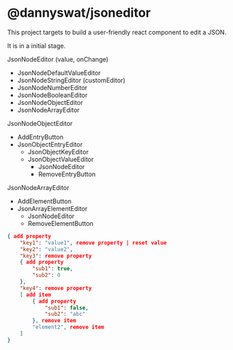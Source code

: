 # @dannyswat/jsoneditor

This project targets to build a user-friendly react component to edit a JSON.

It is in a initial stage.

JsonNodeEditor (value, onChange)

- JsonNodeDefaultValueEditor
- JsonNodeStringEditor (customEditor)
- JsonNodeNumberEditor
- JsonNodeBooleanEditor
- JsonNodeObjectEditor
- JsonNodeArrayEditor

JsonNodeObjectEditor

- AddEntryButton
- JsonObjectEntryEditor
  - JsonObjectKeyEditor
  - JsonObjectValueEditor
    - JsonNodeEditor
    - RemoveEntryButton

JsonNodeArrayEditor

- AddElementButton
- JsonArrayElementEditor
  - JsonNodeEditor
  - RemoveElementButton

```json
{ add property
    "key1": "value1", remove property | reset value
    "key2": "value2",
    "key3": remove property
    { add property
        "sub1": true,
        "sub2": 0
    },
    "key4": remove property
    [ add item
        { add property
            "sub1": false,
            "sub2": "abc"
        }, remove item
        "element2", remove item
    ]
}
```
